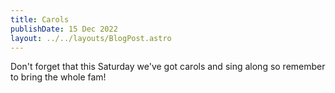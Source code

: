 ```yaml
---
title: Carols
publishDate: 15 Dec 2022
layout: ../../layouts/BlogPost.astro
---
```

D﻿on't forget that this Saturday we've got carols and sing along so remember to bring the whole fam!